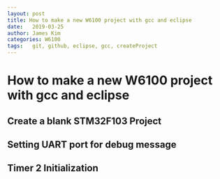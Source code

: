 ```yaml
---
layout: post
title: How to make a new W6100 project with gcc and eclipse 
date:   2019-03-25 
author: James Kim
categories: W6100
tags:	git, github, eclipse, gcc, createProject
---
```


# How to make a new W6100 project with gcc and eclipse #

## Create a blank STM32F103 Project ##

## Setting UART port for debug message ##

## Timer 2 Initialization ##
